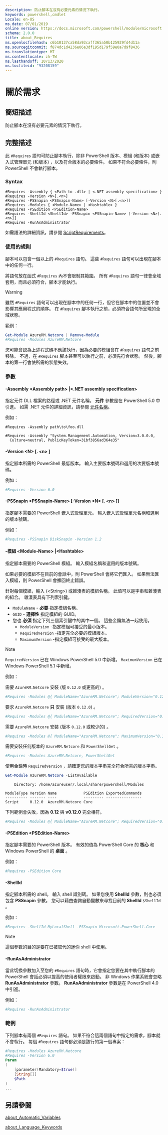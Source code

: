 ```yaml
---
description: 防止腳本在沒有必要元素的情況下執行。
keywords: powershell,cmdlet
Locale: en-US
ms.date: 07/01/2019
online version: https://docs.microsoft.com/powershell/module/microsoft.powershell.core/about/about_requires?view=powershell-7&WT.mc_id=ps-gethelp
schema: 2.0.0
title: about_Requires
ms.openlocfilehash: c6b10137ca58da93caff365a50b125929fd4d11a
ms.sourcegitcommit: f874dc1d4236e06a3df195d179f59e0a7d9f8436
ms.translationtype: MT
ms.contentlocale: zh-TW
ms.lasthandoff: 10/13/2020
ms.locfileid: "93208159"
---
```

# <a name="about-requires"></a>關於需求

## <a name="short-description"></a>簡短描述
防止腳本在沒有必要元素的情況下執行。

## <a name="long-description"></a>完整描述

此 `#Requires` 語句可防止腳本執行，除非 PowerShell 版本、模組 (和版本) 或嵌入式管理單元 (和版本) ，以及符合版本的必要條件。 如果不符合必要條件，則 PowerShell 不會執行腳本。

### <a name="syntax"></a>Syntax

```
#Requires -Assembly { <Path to .dll> | <.NET assembly specification> }
#Requires -Version <N>[.<n>]
#Requires -PSSnapin <PSSnapin-Name> [-Version <N>[.<n>]]
#Requires -Modules { <Module-Name> | <Hashtable> }
#Requires -PSEdition <PSEdition-Name>
#Requires -ShellId <ShellId> -PSSnapin <PSSnapin-Name> [-Version <N>[.<n>]]
#Requires -RunAsAdministrator
```

如需語法的詳細資訊，請參閱 [ScriptRequirements](/dotnet/api/system.management.automation.language.scriptrequirements)。

### <a name="rules-for-use"></a>使用的規則

腳本可以包含一個以上的 `#Requires` 語句。 這些 `#Requires` 語句可以出現在腳本中的任何一行。

將語句放在函式 `#Requires` 內不會限制其範圍。 所有 `#Requires` 語句一律會全域套用，而且必須符合，腳本才能執行。

> [!WARNING]
> 雖然 `#Requires` 語句可以出現在腳本中的任何一行，但它在腳本中的位置並不會影響其應用程式的順序。 在 `#Requires` 腳本執行之前，必須符合語句所呈現的全域狀態。

範例：

```powershell
Get-Module AzureRM.Netcore | Remove-Module
#Requires -Modules AzureRM.Netcore
```

您可能會認為上述程式碼不應該執行，因為必要的模組會在 `#Requires` 語句之前移除。 不過，在 `#Requires` 腳本甚至可以執行之前，必須先符合狀態。 然後，腳本的第一行會使所需的狀態失效。

### <a name="parameters"></a>參數

#### <a name="-assembly-assembly-path--net-assembly-specification"></a>-Assembly \<Assembly path> |\<.NET assembly specification>

指定元件 DLL 檔案的路徑或 .NET 元件名稱。 **元件** 參數是在 PowerShell 5.0 中引進。 如需 .NET 元件的詳細資訊，請參閱 [元件名稱](/dotnet/standard/assembly/names)。

例如：

```
#Requires -Assembly path\to\foo.dll
```

```
#Requires -Assembly "System.Management.Automation, Version=3.0.0.0,
  Culture=neutral, PublicKeyToken=31bf3856ad364e35"
```

#### <a name="-version-nn"></a>-Version \<N\> [. \<n\> ]

指定腳本所需的 PowerShell 最低版本。 輸入主要版本號碼和選用的次要版本號碼。

例如：

```powershell
#Requires -Version 6.0
```

#### <a name="-pssnapin-pssnapin-name--version-nn"></a>-PSSnapin \<PSSnapin-Name\> [-Version \<N\> [. \<n\> ]]

指定腳本需要的 PowerShell 嵌入式管理單元。 輸入嵌入式管理單元名稱和選用的版本號碼。

例如：

```powershell
#Requires -PSSnapin DiskSnapin -Version 1.2
```

#### <a name="-modules-module-name--hashtable"></a>-模組 \<Module-Name\> |\<Hashtable\>

指定腳本需要的 PowerShell 模組。 輸入模組名稱和選用的版本號碼。

如果必要的模組不在目前的會話中，則 PowerShell 會將它們匯入。
如果無法匯入模組，則 PowerShell 會擲回終止錯誤。

針對每個模組，輸入 (\<String\>) 或雜湊表的模組名稱。 此值可以是字串和雜湊表的組合。 雜湊表具有下列索引鍵。

- `ModuleName` - **必要** 指定模組名稱。
- `GUID` - **選擇性** 指定模組的 GUID。
- 您也 **必須** 指定下列三個索引鍵中的其中一個。 這些金鑰無法一起使用。
  - `ModuleVersion` -指定模組可接受的最小版本。
  - `RequiredVersion` -指定完全必要的模組版本。
  - `MaximumVersion` -指定模組可接受的最大版本。

> [!NOTE]
> `RequiredVersion` 已在 Windows PowerShell 5.0 中新增。
> `MaximumVersion` 已在 Windows PowerShell 5.1 中新增。

例如：

需要 `AzureRM.Netcore` 安裝 (版 `0.12.0` 或更高的) 。

```powershell
#Requires -Modules @{ ModuleName="AzureRM.Netcore"; ModuleVersion="0.12.0" }
```

要求 `AzureRM.Netcore` **只** 安裝 (版本 `0.12.0`) 。

```powershell
#Requires -Modules @{ ModuleName="AzureRM.Netcore"; RequiredVersion="0.12.0" }
```

需要 `AzureRM.Netcore` 安裝 (版本 `0.12.0` 或較少的) 。

```powershell
#Requires -Modules @{ ModuleName="AzureRM.Netcore"; MaximumVersion="0.12.0" }
```

需要安裝任何版本的 `AzureRM.Netcore` 和 `PowerShellGet` 。

```powershell
#Requires -Modules AzureRM.Netcore, PowerShellGet
```

使用金鑰時 `RequiredVersion` ，請確定您的版本字串完全符合所需的版本字串。

```powershell
Get-Module AzureRM.Netcore -ListAvailable
```

```Output
    Directory: /home/azureuser/.local/share/powershell/Modules

ModuleType Version Name            PSEdition ExportedCommands
---------- ------- ----            --------- ----------------
Script     0.12.0  AzureRM.Netcore Core
```

下列範例會失敗，因為 **0.12** 與 **v0.12.0** 完全相符。

```powershell
#Requires -Modules @{ ModuleName="AzureRM.Netcore"; RequiredVersion="0.12" }
```

#### <a name="-psedition-psedition-name"></a>-PSEdition \<PSEdition-Name\>

指定腳本需要的 PowerShell 版本。 有效的值為 PowerShell Core 的 **核心** 和 Windows PowerShell 的 **桌面** 。

例如：

```powershell
#Requires -PSEdition Core
```

#### <a name="-shellid"></a>-ShellId

指定腳本所需的 shell。 輸入 shell 識別碼。 如果您使用 **ShellId** 參數，則也必須包含 **PSSnapin** 參數。
您可以藉由查詢自動變數來尋找目前的 **ShellId** `$ShellId` 。

例如：

```powershell
#Requires -ShellId MyLocalShell -PSSnapin Microsoft.PowerShell.Core
```

> [!NOTE]
> 這個參數的目的是要在已被取代的迷你 shell 中使用。

#### <a name="-runasadministrator"></a>-RunAsAdministrator

當此切換參數加入至您的 `#Requires` 語句時，它會指定您要在其中執行腳本的 PowerShell 會話必須以提高的使用者權限來啟動。 非 Windows 作業系統會忽略 **RunAsAdministrator** 參數。 **RunAsAdministrator** 參數是在 PowerShell 4.0 中引進。

例如：

```powershell
#Requires -RunAsAdministrator
```

### <a name="examples"></a>範例

下列腳本有兩個 `#Requires` 語句。 如果不符合這兩個語句中指定的需求，腳本就不會執行。 每個 `#Requires` 語句都必須是該行的第一個專案：

```powershell
#Requires -Modules AzureRM.Netcore
#Requires -Version 6.0
Param
(
    [parameter(Mandatory=$true)]
    [String[]]
    $Path
)
...
```

## <a name="see-also"></a>另請參閱

[about_Automatic_Variables](about_Automatic_Variables.md)

[about_Language_Keywords](about_Language_Keywords.md)
